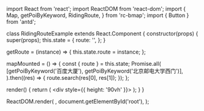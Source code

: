 import React from 'react';
import ReactDOM from 'react-dom';
import {
  Map,
  getPoiByKeyword,
  RidingRoute,
} from 'rc-bmap';
import { Button } from 'antd';

class RidingRouteExample extends React.Component {
  constructor(props) {
    super(props);
    this.state = {
      route: '',
    };
  }

  getRoute = (instance) => {
    this.state.route = instance;
  };

  mapMounted = () => {
    const { route } = this.state;
    Promise.all(
      [getPoiByKeyword('百度大厦'), getPoiByKeyword('北京邮电大学西门')],
    ).then((res) => {
      route.search(res[0], res[1]);
    });
  };

  render() {
    return (
      <div style={{ height: '90vh' }}>
        <Map
          ak="dbLUj1nQTvDvKXkov5fhnH5HIE88RUEO"
          scrollWheelZoom
          mapMounted={this.mapMounted}
        >
          <RidingRoute
            getInstance={this.getRoute}
            showInMap
          />
        </Map>
      </div>
    );
  }
}

ReactDOM.render(
  <RidingRouteExample />,
  document.getElementById('root'),
);
